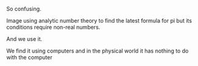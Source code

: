 So confusing.

Image using analytic number theory to find the latest formula for pi but its conditions require non-real numbers.

And we use it.

We find it using computers and in the physical world it has nothing to do with the computer
